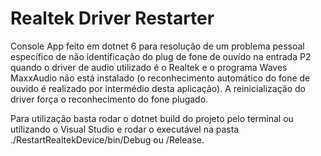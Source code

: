 # Realtek Driver Restarter

Console App feito em dotnet 6 para resolução de um problema pessoal específico de não identificação do plug de fone de ouvído na entrada P2 quando o driver de audio utilizado é o Realtek e o programa Waves MaxxAudio não está instalado (o reconhecimento automático do fone de ouvido é realizado por intermédio desta aplicação). A reinicialização do driver força o reconhecimento do fone plugado.

Para utilização basta rodar o dotnet build do projeto pelo terminal ou utilizando o Visual Studio e rodar o executável na pasta ./RestartRealtekDevice/bin/Debug ou /Release.
